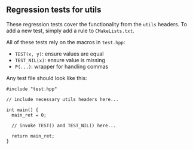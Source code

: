 ## Regression tests for utils

These regression tests cover the functionality from the `utils` headers. To add a new test, simply add a rule to `CMakeLists.txt`.

All of these tests rely on the macros in `test.hpp`:

- `TEST(x, y)`: ensure values are equal
- `TEST_NIL(x)`: ensure value is missing
- `P(...)`: wrapper for handling commas

Any test file should look like this:

```
#include "test.hpp"

// include necessary utils headers here...

int main() {
  main_ret = 0;
  
  // invoke TEST() and TEST_NIL() here...

  return main_ret;
}
```
